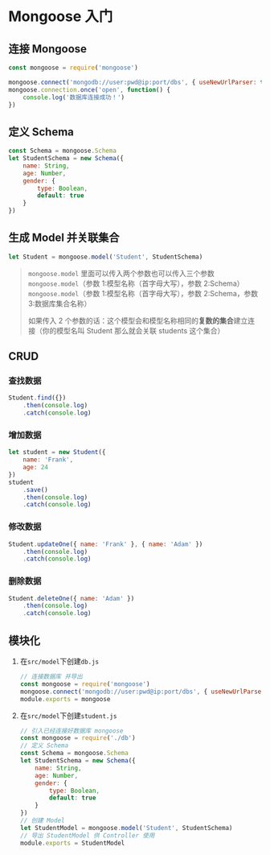 # Mongoose 入门

## 连接 Mongoose

```javascript
const mongoose = require('mongoose')

mongoose.connect('mongodb://user:pwd@ip:port/dbs', { useNewUrlParser: true })
mongoose.connection.once('open', function() {
    console.log('数据库连接成功！')
})
```

## 定义 Schema

```javascript
const Schema = mongoose.Schema
let StudentSchema = new Schema({
    name: String,
    age: Number,
    gender: {
        type: Boolean,
        default: true
    }
})
```

## 生成 Model 并关联集合

````javascript
let Student = mongoose.model('Student', StudentSchema)
````

> `mongoose.model` 里面可以传入两个参数也可以传入三个参数
> `mongoose.model`（参数 1:模型名称（首字母大写），参数 2:Schema）
> `mongoose.model`（参数 1:模型名称（首字母大写），参数 2:Schema，参数 3:数据库集合名称）
>
> 如果传入 2 个参数的话：这个模型会和模型名称相同的**复数的集合**建立连接（你的模型名叫 Student 那么就会关联 students 这个集合）

## CRUD

### 查找数据

```javascript
Student.find({})
    .then(console.log)
    .catch(console.log)
```

### 增加数据

```javascript
let student = new Student({
    name: 'Frank',
    age: 24
})
student
    .save()
    .then(console.log)
    .catch(console.log)
```

### 修改数据

```javascript
Student.updateOne({ name: 'Frank' }, { name: 'Adam' })
    .then(console.log)
    .catch(console.log)
```

### 删除数据

```javascript
Student.deleteOne({ name: 'Adam' })
    .then(console.log)
    .catch(console.log)
```

## 模块化

1. 在`src/model`下创建`db.js`

   ```javascript
   // 连接数据库 并导出
   const mongoose = require('mongoose')
   mongoose.connect('mongodb://user:pwd@ip:port/dbs', { useNewUrlParser: true })
   module.exports = mongoose
   ```

2. 在`src/model`下创建`student.js`

   ```javascript
   // 引入已经连接好数据库 mongoose
   const mongoose = require('./db')
   // 定义 Schema
   const Schema = mongoose.Schema
   let StudentSchema = new Schema({
       name: String,
       age: Number,
       gender: {
           type: Boolean,
           default: true
       }
   })
   // 创建 Model
   let StudentModel = mongoose.model('Student', StudentSchema)
   // 导出 StudentModel 供 Controller 使用
   module.exports = StudentModel
   ```
